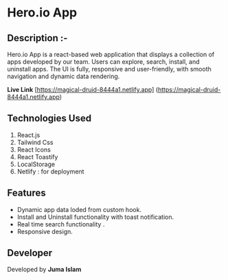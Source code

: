 # Hero.io App

## Description :-
Hero.io App is a react-based web application that displays a collection of apps developed by our team. Users can explore, search, install, and uninstall apps. The UI is fully, responsive and user-friendly, with smooth navigation and dynamic data rendering.

**Live Link**
[https://magical-druid-8444a1.netlify.app] (https://magical-druid-8444a1.netlify.app)


## Technologies Used
1. React.js
2. Tailwind Css
3. React Icons
4. React Toastify
5. LocalStorage
6. Netlify : for deployment


## Features
- Dynamic app data loded from custom hook.
- Install and Uninstall functionality with toast notification.
- Real time search functionality .
- Responsive design.

## Developer
Developed by **Juma Islam**
